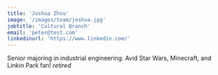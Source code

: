 ```yaml
---
title: 'Joshua Zhou'
image: '/images/team/joshua.jpg'
jobtitle: 'Cultural Branch'
email: 'peter@test.com'
linkedinurl: 'https://www.linkedin.com/'
---
```


Senior majoring in industrial engineering. Avid Star Wars, Minecraft, and Linkin Park fan! <i> retired </i>